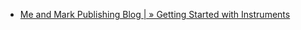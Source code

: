 - [Me and Mark Publishing Blog | » Getting Started with Instruments](https://www.meandmark.com/blog/2016/02/getting-started-with-instruments/)
